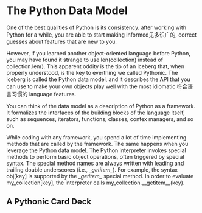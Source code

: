 # The Python Data Model

One of the best qualities of Python is its consistency. after working with Python for a while, you are able to start making informed见多识广的, correct guesses about features that are new to you.

However, if you learned another object-oriented language before Python, you may have found it strange to use len(collection) instead of collection.len(). This apparent oddity is the tip of an iceberg that, when properly understood, is the key to everthing we called Pythonic. The iceberg is called the Python data model, and it describes the API that you can use to make your own objects play well with the most idiomatic 符合语言习惯的 language features.

You can think of the data model as a description of Python as a framework. It formalizes the interfaces of the building blocks of the language itself, such as sequences, iterators, functions, classes, contex managers, and so on.

While coding with any framework, you spend a lot of time implementing methods that are called by the framework. The same happens when you leverage the Python data model. The Python interpreter invokes special methods to perform basic object operations, often triggered by special syntax. The special method names are always written with leading and trailing double underscores (i.e., \__getitem\__). For example, the syntax obj\[key\] is supported by the \__getitem\__ special method. In order to evaluate my_collection\[key\], the interpreter calls my_collection.\_\_getitem\_\_(key).




## A Pythonic Card Deck
